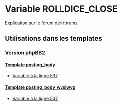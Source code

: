 # Variable ROLLDICE_CLOSE
[Explication sur le forum des forums](http://forum.forumactif.com/t294113-listing-des-variables#ROLLDICE_CLOSE)

## Utilisations dans les templates

### Version phpBB2

#### [Template posting_body](subsilver/posting_body.md)
* [Variable à la ligne 537](../subsilver/posting_body.tpl#L537)

#### [Template posting_body_wysiwyg](subsilver/posting_body_wysiwyg.md)
* [Variable à la ligne 537](../subsilver/posting_body_wysiwyg.tpl#L537)